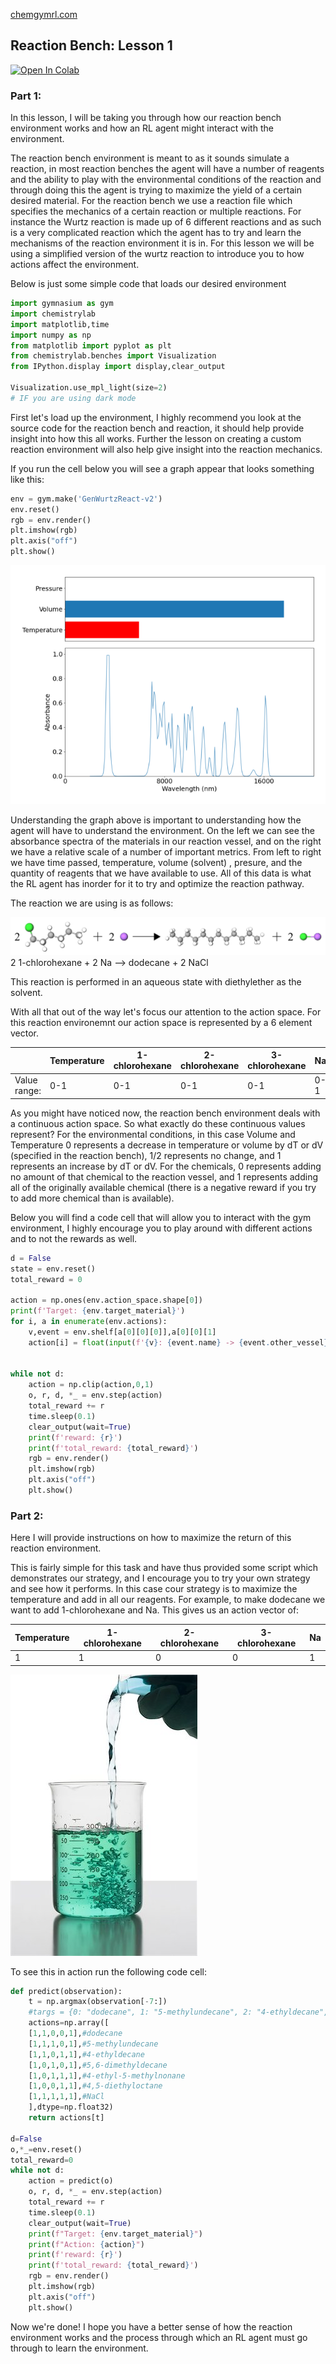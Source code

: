 [chemgymrl.com](https://chemgymrl.com/)

## Reaction Bench: Lesson 1

[![Open In Colab](https://colab.research.google.com/assets/colab-badge.svg)](https://colab.research.google.com/github/chemgymrl/chemgymrl/blob/rewrite/lessons/notebooks/reaction_lesson.ipynb)

### Part 1:

In this lesson, I will be taking you through how our reaction bench environment works and how an RL agent might interact with the environment.

The reaction bench environment is meant to as it sounds simulate a reaction, in most reaction benches the agent will have a number of reagents and the ability to play with the environmental conditions of the reaction and through doing this the agent is trying to maximize the yield of a certain desired material. For the reaction bench we use a reaction file which specifies the mechanics of a certain reaction or multiple reactions. For instance the Wurtz reaction is made up of 6 different reactions and as such is a very complicated reaction which the agent has to try and learn the mechanisms of the reaction environment it is in. For this lesson we will be using a simplified version of the wurtz reaction to introduce you to how actions affect the environment.

Below is just some simple code that loads our desired environment

```python
import gymnasium as gym
import chemistrylab
import matplotlib,time
import numpy as np
from matplotlib import pyplot as plt
from chemistrylab.benches import Visualization
from IPython.display import display,clear_output

Visualization.use_mpl_light(size=2)
# IF you are using dark mode
```

First let's load up the environment, I highly recommend you look at the source code for the reaction bench and
reaction, it should help provide insight into how this all works. Further the lesson on creating a custom reaction
environment will also help give insight into the reaction mechanics.


If you run the cell below you will see a graph appear that looks something like this:

```python
env = gym.make('GenWurtzReact-v2')
env.reset()
rgb = env.render()
plt.imshow(rgb)
plt.axis("off")
plt.show()
```

![graph](tutorial_figures/reaction-lesson-1/wurtz_lesson_0.png)

Understanding the graph above is important to understanding how the agent will have to understand the environment.
On the left we can see the absorbance spectra of the materials in our reaction vessel, and on the right we have
a relative scale of a number of important metrics. From left to right we have time passed, temperature, volume (solvent)
, presure, and the quantity of reagents that we have available to use. All of this data is what the RL agent has inorder
for it to try and optimize the reaction pathway. 

The reaction we are using is as follows:

![image](tutorial_figures/wurtz_reaction.png)
2 1-chlorohexane + 2 Na --> dodecane + 2 NaCl

This reaction is performed in an aqueous state with diethylether as the solvent.

With all that out of the way let's focus our attention to the action space. For this reaction environemnt our action
space is represented by a 6 element vector. 

|              | Temperature | 1-chlorohexane | 2-chlorohexane | 3-chlorohexane | Na  |
|--------------|-------------|----------------|----------------|----------------|-----|
| Value range: | 0-1         | 0-1            | 0-1            | 0-1            | 0-1 |

As you might have noticed now, the reaction bench environment deals with a continuous action space. So what exactly do
these continuous values represent? For the environmental conditions, in this case Volume and Temperature 0 represents a
decrease in temperature  or volume by dT or dV (specified in the reaction bench), 1/2 represents no change, and
1 represents an increase by dT or dV. For the chemicals, 0 represents adding no amount of that chemical to the reaction
vessel, and 1 represents adding all of the originally available chemical (there is a negative reward if you try to add
more chemical than is available). 

Below you will find a code cell that will allow you to interact with the gym environment, I highly encourage you to play around with different actions and to not the rewards as well.


```python
d = False
state = env.reset()
total_reward = 0

action = np.ones(env.action_space.shape[0])
print(f'Target: {env.target_material}')
for i, a in enumerate(env.actions):
    v,event = env.shelf[a[0][0][0]],a[0][0][1]
    action[i] = float(input(f'{v}: {event.name} -> {event.other_vessel}| '))


while not d:
    action = np.clip(action,0,1)
    o, r, d, *_ = env.step(action)
    total_reward += r
    time.sleep(0.1)
    clear_output(wait=True)
    print(f'reward: {r}')
    print(f'total_reward: {total_reward}')
    rgb = env.render()
    plt.imshow(rgb)
    plt.axis("off")
    plt.show()
```

### Part 2:


Here I will provide instructions on how to maximize the return of this reaction environment.

This is fairly simple for this task and have thus provided some script which demonstrates our strategy, and I encourage
you to try your own strategy and see how it performs. In this case cour strategy is to maximize the temperature and add in all our reagents. For example, to make dodecane we want to add 1-chlorohexane and Na. This gives us an
action vector of:

| Temperature | 1-chlorohexane | 2-chlorohexane | 3-chlorohexane | Na  |
|-------------|----------------|----------------|----------------|-----|
| 1         | 1            | 0            | 0            | 1 |


![image of reaction](sample_figures/reaction.jpg)


To see this in action run the following code cell:


```python
def predict(observation):
    t = np.argmax(observation[-7:])
    #targs = {0: "dodecane", 1: "5-methylundecane", 2: "4-ethyldecane", 3: "5,6-dimethyldecane", 4: "4-ethyl-5-methylnonane", 5: "4,5-diethyloctane", 6: "NaCl"}
    actions=np.array([
    [1,1,0,0,1],#dodecane
    [1,1,1,0,1],#5-methylundecane
    [1,1,0,1,1],#4-ethyldecane
    [1,0,1,0,1],#5,6-dimethyldecane
    [1,0,1,1,1],#4-ethyl-5-methylnonane
    [1,0,0,1,1],#4,5-diethyloctane
    [1,1,1,1,1],#NaCl
    ],dtype=np.float32)
    return actions[t]

d=False
o,*_=env.reset()
total_reward=0
while not d:
    action = predict(o)
    o, r, d, *_ = env.step(action)
    total_reward += r
    time.sleep(0.1)
    clear_output(wait=True)
    print(f"Target: {env.target_material}")
    print(f"Action: {action}")
    print(f'reward: {r}')
    print(f'total_reward: {total_reward}')
    rgb = env.render()
    plt.imshow(rgb)
    plt.axis("off")
    plt.show()
```

Now we're done! I hope you have a better sense of how the reaction environment works and the process through which
an RL agent must go through to learn the environment.
